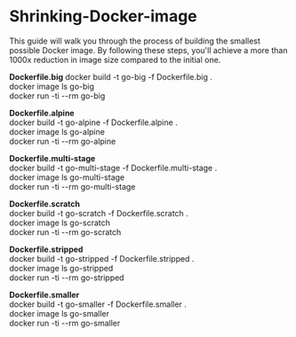 # Shrinking-Docker-image

This guide will walk you through the process of building the smallest possible Docker image. By following these steps, you'll achieve a more than 1000x reduction in image size compared to the initial one.

**Dockerfile.big**
docker build -t go-big -f Dockerfile.big .  
docker image ls go-big  
docker run -ti --rm go-big  

**Dockerfile.alpine**  
docker build -t go-alpine -f Dockerfile.alpine .  
docker image ls go-alpine  
docker run -ti --rm go-alpine  

**Dockerfile.multi-stage**  
docker build -t go-multi-stage -f Dockerfile.multi-stage .  
docker image ls go-multi-stage  
docker run -ti --rm go-multi-stage  

**Dockerfile.scratch**  
docker build -t go-scratch -f Dockerfile.scratch .  
docker image ls go-scratch  
docker run -ti --rm go-scratch  

**Dockerfile.stripped**  
docker build -t go-stripped -f Dockerfile.stripped .  
docker image ls go-stripped  
docker run -ti --rm go-stripped  

**Dockerfile.smaller**  
docker build -t go-smaller -f Dockerfile.smaller .  
docker image ls go-smaller  
docker run -ti --rm go-smaller  
